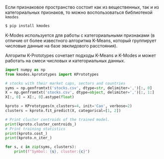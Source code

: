 Если признаковое пространство состоит как из вещественных, так и из категориальных признаков, то можно воспользоваться библиотекой `kmodes`
```bash
$ pip install kmodes
```

K-Modes используется для работы с категориальными признаками (в отличие от более известного алгоритма K-Means, который группирует числовые данные на базе эвклидового расстояния). 

Алгоритм K-Prototypes сочетает подходы K-Means и K-Modes и может работать на смеси числовых и категориальных данных.
```python
import numpy as np
from kmodes.kprototypes import KPrototypes

# stocks with their market caps, sectors and countries
syms = np.genfromtxt('stocks.csv', dtype=str, delimiter=',')[:, 0]
X = np.genfromtxt('stocks.csv', dtype=object, delimiter=',')[:, 1:]
X[:, 0] = X[:, 0].astype(float)

kproto = KPrototypes(n_clusters=4, init='Cao', verbose=2)
clusters = kproto.fit_predict(X, categorical=[1, 2])

# Print cluster centroids of the trained model.
print(kproto.cluster_centroids_)
# Print training statistics
print(kproto.cost_)
print(kproto.n_iter_)

for s, c in zip(syms, clusters):
    print(f"Symbol: {s}, cluster:{c}")
```